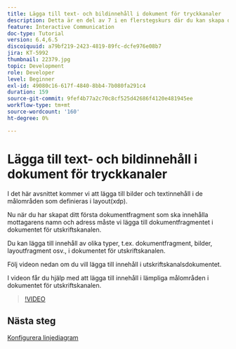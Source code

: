 ```yaml
---
title: Lägga till text- och bildinnehåll i dokument för tryckkanaler
description: Detta är en del av 7 i en flerstegskurs där du kan skapa ditt första interaktiva kommunikationsdokument. I det här avsnittet kommer vi att lägga till bilder och textinnehåll i de målområden som definieras i layout(xdp).
feature: Interactive Communication
doc-type: Tutorial
version: 6.4,6.5
discoiquuid: a79bf219-2423-4819-89fc-dcfe976e08b7
jira: KT-5992
thumbnail: 22379.jpg
topic: Development
role: Developer
level: Beginner
exl-id: 49080c16-617f-4840-8bb4-7b080fa291c4
duration: 159
source-git-commit: 9fef4b77a2c70c8cf525d42686f4120e481945ee
workflow-type: tm+mt
source-wordcount: '160'
ht-degree: 0%

---
```


# Lägga till text- och bildinnehåll i dokument för tryckkanaler

I det här avsnittet kommer vi att lägga till bilder och textinnehåll i de målområden som definieras i layout(xdp).

Nu när du har skapat ditt första dokumentfragment som ska innehålla mottagarens namn och adress måste vi lägga till dokumentfragmentet i dokumentet för utskriftskanalen.

Du kan lägga till innehåll av olika typer, t.ex. dokumentfragment, bilder, layoutfragment osv., i dokumentet för utskriftskanalen.

Följ videon nedan om du vill lägga till innehåll i utskriftskanalsdokumentet.

I videon får du hjälp med att lägga till innehåll i lämpliga målområden i dokumentet för utskriftskanalen.

>[!VIDEO](https://video.tv.adobe.com/v/22379?quality=12&learn=on)

## Nästa steg

[Konfigurera linjediagram](./configuring-line-chart.md)
